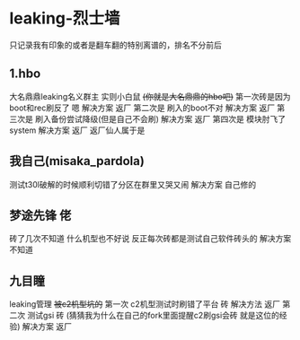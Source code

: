 # leaking-烈士墙
只记录我有印象的或者是翻车翻的特别离谱的，排名不分前后
## 1.hbo
  大名鼎鼎leaking名义群主 实则小白鼠
  ~~(你就是大名鼎鼎的hbo吧)~~
  第一次砖是因为 boot和rec刷反了 嗯 解决方案 返厂
  第二次是 刷入的boot不对 解决方案 返厂
  第三次是 刷入备份尝试降级(但是自己不会刷) 解决方案 返厂
  第四次是 模块肘飞了system 解决方案 返厂
  返厂仙人属于是
   
## 我自己(misaka_pardola)
  测试t30l破解的时候顺利切错了分区在群里又哭又闹 解决方案 自己修的
   
## 梦途先锋 佬
  砖了几次不知道 什么机型也不好说 反正每次砖都是测试自己软件砖头的 解决方案不知道

## 九目瞳
  leaking管理 ~~被c2机型坑的~~
  第一次 c2机型测试时刷错了平台 砖 解决方法 返厂
  第二次 测试gsi 砖 (猜猜我为什么在自己的fork里面提醒c2刷gsi会砖 就是这位的经验) 解决方案 返厂

